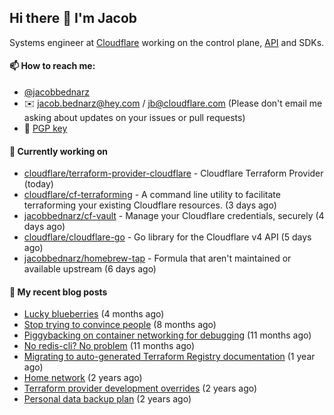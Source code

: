 ## Hi there 👋 I'm Jacob

Systems engineer at [Cloudflare](https://cloudflare.com) working on the control plane, [API](https://api.cloudflare.com) and SDKs.

#### 📫 How to reach me:

- [@jacobbednarz](https://twitter.com/jacobbednarz)
- ✉️ jacob.bednarz@hey.com / jb@cloudflare.com (Please don't email me asking about updates on your issues or pull requests)
- 🔐 [PGP key](https://keybase.io/jacobbednarz/pgp_keys.asc)

#### 👷 Currently working on


- [cloudflare/terraform-provider-cloudflare](https://github.com/cloudflare/terraform-provider-cloudflare) - Cloudflare Terraform Provider (today)
- [cloudflare/cf-terraforming](https://github.com/cloudflare/cf-terraforming) - A command line utility to facilitate terraforming your existing Cloudflare resources. (3 days ago)
- [jacobbednarz/cf-vault](https://github.com/jacobbednarz/cf-vault) - Manage your Cloudflare credentials, securely (4 days ago)
- [cloudflare/cloudflare-go](https://github.com/cloudflare/cloudflare-go) - Go library for the Cloudflare v4 API (5 days ago)
- [jacobbednarz/homebrew-tap](https://github.com/jacobbednarz/homebrew-tap) - Formula that aren&#39;t maintained or available upstream (6 days ago)

#### 📜 My recent blog posts


- [Lucky blueberries](https://jacobbednarz.com/lucky-blueberries) (4 months ago)
- [Stop trying to convince people](https://jacobbednarz.com/stop-trying-to-convince-people) (8 months ago)
- [Piggybacking on container networking for debugging](https://jacobbednarz.com/piggybacking-on-container-networking-for-debugging) (11 months ago)
- [No redis-cli? No problem](https://jacobbednarz.com/no-redis-cli-no-problem) (11 months ago)
- [Migrating to auto-generated Terraform Registry documentation](https://jacobbednarz.com/migrating-to-auto-generated-terraform-registry-documentation) (1 year ago)
- [Home network](https://jacobbednarz.com/home-network-and-lab) (2 years ago)
- [Terraform provider development overrides](https://jacobbednarz.com/terraform-provider-development-overrides) (2 years ago)
- [Personal data backup plan](https://jacobbednarz.com/personal-data-backup-plan) (2 years ago)
